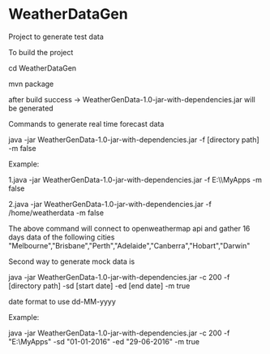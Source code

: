 # WeatherDataGen
Project to generate test data

To build the project 

cd WeatherDataGen

mvn package

after build success -> WeatherGenData-1.0-jar-with-dependencies.jar will be generated


Commands to generate real time forecast data

java -jar WeatherGenData-1.0-jar-with-dependencies.jar -f [directory path] -m false

Example:

1.java -jar WeatherGenData-1.0-jar-with-dependencies.jar -f E:\\\\MyApps -m false

2.java -jar WeatherGenData-1.0-jar-with-dependencies.jar -f /home/weatherdata -m false

The above command will connect to openweathermap api and gather 16 days data of the following cities
"Melbourne","Brisbane","Perth","Adelaide","Canberra","Hobart","Darwin"


Second way to generate mock data is

java -jar WeatherGenData-1.0-jar-with-dependencies.jar -c 200 -f [directory path] -sd [start date] -ed [end date] -m true

date format to use dd-MM-yyyy

Example:

java -jar WeatherGenData-1.0-jar-with-dependencies.jar -c 200 -f "E:\\MyApps" -sd "01-01-2016" -ed "29-06-2016" -m true

